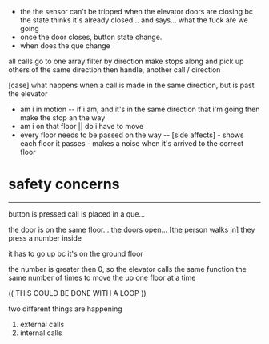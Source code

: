 - the the sensor can't be tripped when the elevator doors are closing bc
  the state thinks it's already closed... and says... what the fuck are we going
- once the door closes, button state change.
- when does the que change

all calls go to one array
filter by direction
make stops along and pick up others of the same direction
then handle, another call / direction

[case] what happens when a call is made in the same direction, but is past the elevator

- am i in motion
  -- if i am, and it's in the same direction that i'm going then make the stop an the way
- am i on that floor || do i have to move
- every floor needs to be passed on the way
  -- [side affects] - shows each floor it passes - makes a noise when it's arrived to the correct floor

# safety concerns

---

button is pressed
call is placed in a que...

the door is on the same floor...
the doors open...
[the person walks in]
they press a number inside

it has to go up bc it's on the ground floor

the number is greater then 0, so the elevator calls the same function the same number of times to move the up one floor at a time

(( THIS COULD BE DONE WITH A LOOP ))

two different things are happening

1. external calls
2. internal calls
